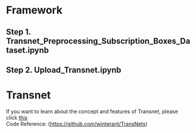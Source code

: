 # Framework
## Step 1. **Transnet_Preprocessing_Subscription_Boxes_Dataset.ipynb**
## Step 2. **Upload_Transnet.ipynb**

# Transnet

If you want to learn about the concept and features of Transnet, please click [this](https://github.com/jaejunchoe/Transnet) <br/>
Code Reference: (https://github.com/winterant/TransNets)
